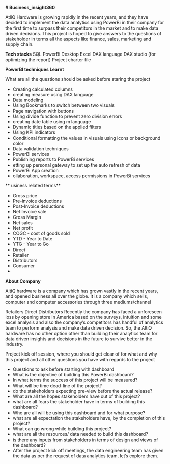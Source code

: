 **# Business_insight360**

AtliQ Hardware is growing rapidly in the recent years, and they have decided to implement the data analytics using PowerBi in their company for the first time to surpass their competitors in the market and to make data driven decisions. This project is hoped to give answers to the questions of stakeholder in terms all the aspects like finance, sales, marketing and supply chain.

**Tech stacks**
SQL
PowerBi Desktop
Excel
DAX language
DAX studio (for optimizing the report)
Project charter file

**PowerBI techniques Learnt**

What are all the questions should be asked before staring the project

-  Creating calculated columns
-  creating measure using DAX language
-  Data modeling
-  Using Bookmarks to switch between two visuals
-  Page navigation with buttons
-  Using divide function to prevent zero division errors
-  creating date table using m language
-  Dynamic titles based on the applied filters
-  Using KPI indicators
-  Conditional formatting the values in visuals using icons or background color
-  Data validation techniques
-  PowerBi services
-  Publishing reports to PowerBi services
-   etting up personal gateway to set up the auto refresh of data
-  PowerBi App creation
-  ollaboration, workspace, access permissions in PowerBi services

  ** usiness related terms**
-  Gross price
-  Pre-invoice deductions
-  Post-Invoice deductions
-  Net Invoice sale
-  Gross Margin
-  Net sales
-  Net profit
-  COGC - cost of goods sold
-  YTD - Year to Date
-  YTG - Year to Go
-  Direct
-  Retailer
-  Distributors
-  Consumer
-  
**About Company**

AltiQ hardware is a company which has grown vastly in the recent years, and opened business all over the globe. It is a company which sells, computer and computer accessories through three mediums/channel

Retailers
Direct
Distributors
Recently the company has faced a unforeseen loss by opening store in America based on the surveys, intuition and some excel analysis and also the company’s competitors has handful of analytics team to perform analysis and make data driven decision. So, the AltiQ hardware has no other option other than building their analytics team for data driven insights and decisions in the future to survive better in the industry.

Project kick off session, where you should get clear of for what and why this project and all other questions you have with regards to the project

-  Questions to ask before starting with dashboard
-  What is the objective of building this PowerBi dashboard?
-  In what terms the success of this project will be measured?
-  What will be time dead-line of the project?
-  do the stakeholders expecting pre-view before the actual release?
-  What are all the hopes stakeholders have out of this project?
-  what are all fears the stakeholder have in terms of building this dashboard?
-  Who are all will be using this dashboard and for what purpose?
-  what are all expectation the stakeholders have, by the completion of this project?
-  What can go wrong while building this project?
-  what are all the resources/ data needed to build this dashboard?
-  is there any inputs from stakeholders in terms of design and views of the dashboard?
-  After the project kick off meetings, the data engineering team has given the data as per the request of data analytics team, let’s explore them.

















